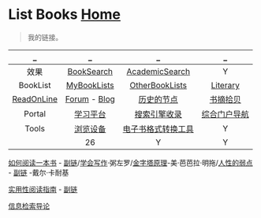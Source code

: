 # List Books                                          [Home](a/c/1.txt)

> 我的链接。

| _ | _ | _ | _ |
|:---:|:---:|:---:|:---:|
| 效果 | [BookSearch](BookSearch.md) | [AcademicSearch](AcademicSearch.md) | Y |
| BookList | [MyBookLists](BookListsOne.md) | [OtherBookLists](OtherBookLists.md) | [Literary](Literary.md) |
| [ReadOnLine](Home.md) | [Forum](Forum.md) - [Blog](Blog.md) | [历史的节点](PDF.md) | [书摘拾贝](excerpt.md) |
| Portal | [学习平台](LearnPlatform.md) | [搜索引擎收录](SearchEngine.md) | [综合门户导航](synthesize.md) |
| Tools | [浏览设备](ViewTools.md) | [电子书格式转换工具](Tools.md) | Y |
|  | 26 | Y | Y |

[如何阅读一本书](http://www.sssch.net/Admin/ckfinder/userfiles/files/shujixiazai/shujijijin/%E5%A6%82%E4%BD%95%E9%98%85%E8%AF%BB%E4%B8%80%E6%9C%AC%E4%B9%A6.pdf) - [副链](https://cdn.jsdelivr.net/gh/AmbroseRen/test@master/Library/Technology/Method/如何阅读一本书.pdf)/[学会写作](https://cdn.jsdelivr.net/gh/AmbroseRen/test@master/Library/Method/《学会写作：自我进阶的高效方法》粥左罗【文字版_PDF电子书_下载】.pdf)·粥左罗/[金字塔原理](https://cdn.jsdelivr.net/gh/AmbroseRen/Picture@master/book/Method/金字塔原理.pdf)-美·芭芭拉·明拖/[人性的弱点](https://cdn.jsdelivr.net/gh/AmbroseRen/Picture@master/book/Method/卡耐基《人性的弱点》.pdf) - [副链](http://dgt-factory.com/pdf.php?file=/uploads/2018/08/0808/%E5%8D%A1%E8%80%90%E5%9F%BA%E3%80%8A%E4%BA%BA%E6%80%A7%E7%9A%84%E5%BC%B1%E7%82%B9%E3%80%8B.pdf) -戴尔·卡耐基

[实用性阅读指南](http://ebookimg.lorefree.com/assets/file/2019/04/14/172140/%E5%AE%9E%E7%94%A8%E6%80%A7%E9%98%85%E8%AF%BB%E6%8C%87%E5%8D%97.pdf) - [副链](https://files.catbox.moe/fy8yeq.pdf)

[信息检索导论](https://cdn.jsdelivr.net/gh/AmbroseRen/test@master/Library/Technology/信息检索导论.pdf)

[]()


